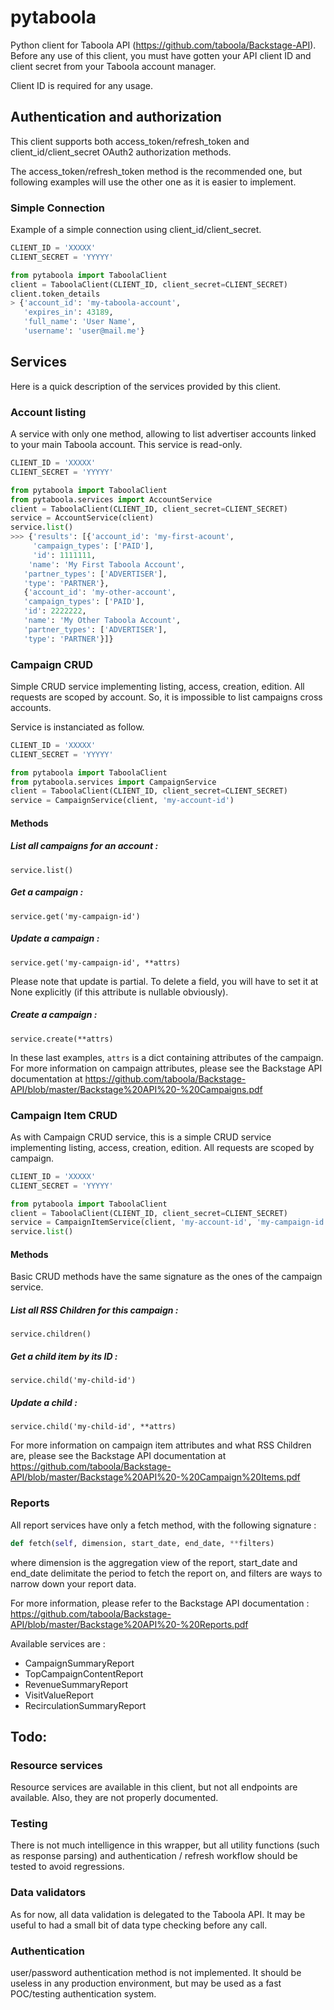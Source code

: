 # pytaboola
Python client for Taboola API (https://github.com/taboola/Backstage-API).
Before any use of this client, you must have gotten your API client ID and client secret from your Taboola account manager.

Client ID is required for any usage.


## Authentication and authorization

This client supports both access_token/refresh_token and
client_id/client_secret OAuth2 authorization methods.

The access_token/refresh_token method is the recommended one, but
following examples will use the other one as it is easier to implement.


### Simple Connection
Example of a simple connection using client_id/client_secret.
```python
CLIENT_ID = 'XXXXX'
CLIENT_SECRET = 'YYYYY'

from pytaboola import TaboolaClient
client = TaboolaClient(CLIENT_ID, client_secret=CLIENT_SECRET)
client.token_details
> {'account_id': 'my-taboola-account',
   'expires_in': 43189,
   'full_name': 'User Name',
   'username': 'user@mail.me'}
```

## Services
Here is a quick description of the services provided by this client.

### Account listing
A service with only one method, allowing to list advertiser accounts linked to your main Taboola account.
This service is read-only. 

```python
CLIENT_ID = 'XXXXX'
CLIENT_SECRET = 'YYYYY'

from pytaboola import TaboolaClient
from pytaboola.services import AccountService
client = TaboolaClient(CLIENT_ID, client_secret=CLIENT_SECRET)
service = AccountService(client)
service.list()
>>> {'results': [{'account_id': 'my-first-acount',
     'campaign_types': ['PAID'],
     'id': 1111111,
    'name': 'My First Taboola Account',
   'partner_types': ['ADVERTISER'],
   'type': 'PARTNER'},
   {'account_id': 'my-other-account',
   'campaign_types': ['PAID'],
   'id': 2222222,
   'name': 'My Other Taboola Account',
   'partner_types': ['ADVERTISER'],
   'type': 'PARTNER'}]}
```

### Campaign CRUD

Simple CRUD service implementing listing, access, creation, edition.
All requests are scoped by account. So, it is impossible to list campaigns cross accounts.


Service is instanciated as follow.
```python
CLIENT_ID = 'XXXXX'
CLIENT_SECRET = 'YYYYY'

from pytaboola import TaboolaClient
from pytaboola.services import CampaignService
client = TaboolaClient(CLIENT_ID, client_secret=CLIENT_SECRET)
service = CampaignService(client, 'my-account-id')
```

#### Methods
##### List all campaigns for an account :
```
service.list()
```

##### Get a campaign :
```
service.get('my-campaign-id')
```

##### Update a campaign :
```
service.get('my-campaign-id', **attrs)
```
Please note that update is partial. To delete a field, you will have to set it at None explicitly (if this attribute is nullable obviously).

##### Create a campaign :
```
service.create(**attrs)
```

In these last examples, ```attrs``` is a dict containing attributes of the campaign.
For more information on campaign attributes, please see the Backstage API documentation at
https://github.com/taboola/Backstage-API/blob/master/Backstage%20API%20-%20Campaigns.pdf


### Campaign Item CRUD
As with Campaign CRUD service, this is a simple CRUD service implementing listing, access, creation, edition. 
All requests are scoped by campaign.

```python
CLIENT_ID = 'XXXXX'
CLIENT_SECRET = 'YYYYY'

from pytaboola import TaboolaClient
client = TaboolaClient(CLIENT_ID, client_secret=CLIENT_SECRET)
service = CampaignItemService(client, 'my-account-id', 'my-campaign-id')
service.list()
```

#### Methods
Basic CRUD methods have the same signature as the ones of the campaign service.

##### List all RSS Children for this campaign :
```
service.children()
```

##### Get a child item by its ID :
```
service.child('my-child-id')
```

##### Update a child :
```
service.child('my-child-id', **attrs)
```
For more information on campaign item attributes and what RSS Children are, please see the Backstage API documentation at
https://github.com/taboola/Backstage-API/blob/master/Backstage%20API%20-%20Campaign%20Items.pdf

### Reports

All report services have only a fetch method, with the following signature :

```python
def fetch(self, dimension, start_date, end_date, **filters)
```
where dimension is the aggregation view of the report, start_date and end_date delimitate the period to fetch the report on,
 and filters are ways to narrow down your report data.

For more information, please refer to the Backstage API documentation :
https://github.com/taboola/Backstage-API/blob/master/Backstage%20API%20-%20Reports.pdf

Available services are :
 * CampaignSummaryReport
 * TopCampaignContentReport
 * RevenueSummaryReport
 * VisitValueReport
 * RecirculationSummaryReport


## Todo:
### Resource services
Resource services are available in this client, but not all endpoints are available.
Also, they are not properly documented.

### Testing
There is not much intelligence in this wrapper,
but all utility functions (such as response parsing) and authentication /
refresh workflow should be tested to avoid regressions.

### Data validators
As for now, all data validation is delegated to the Taboola API. It may be useful to had a small bit of data type checking before any call.

### Authentication
user/password authentication method is not implemented. It should be useless in any production environment,
but may be used as a fast POC/testing authentication system.
